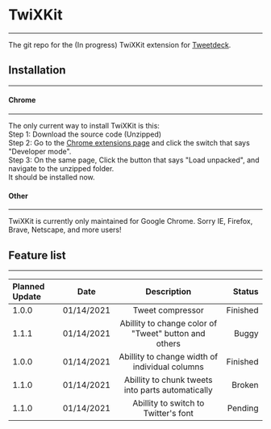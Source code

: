 # TwiXKit
---
The git repo for the (In progress) TwiXKit extension for [Tweetdeck](https://tweetdeck.twitter.com/).

## Installation
---

#### Chrome
---
The only current way to install TwiXKit is this:<br/>
Step 1: Download the source code (Unzipped)<br/>
Step 2: Go to the [Chrome extensions page](chrome://extensions/) and click the switch that says "Developer mode".<br/>
Step 3: On the same page, Click the button that says "Load unpacked", and navigate to the unzipped folder.<br/>
It should be installed now.

#### Other
---
TwiXKit is currently only maintained for Google Chrome.
Sorry IE, Firefox, Brave, Netscape, and more users!

## Feature list
---
| Planned Update | Date       | Description                                           | Status   |
| :------------- | :--------: | :---------------------------------------------------: | -------: |
| 1.0.0          | 01/14/2021 | Tweet compressor                                      | Finished |
| 1.1.1          | 01/14/2021 | Abillity to change color of "Tweet" button and others | Buggy    |
| 1.0.0          | 01/14/2021 | Abillity to change width of individual columns        | Finished |
| 1.1.0          | 01/14/2021 | Abillity to chunk tweets into parts automatically     | Broken   |
| 1.1.0          | 01/14/2021 | Abillity to switch to Twitter's font                  | Pending  |

